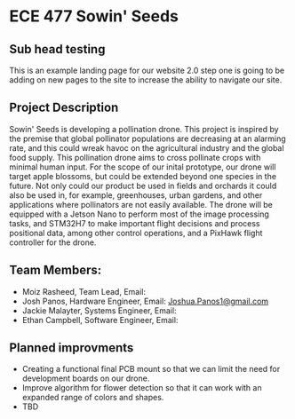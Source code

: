 # ECE 477 Sowin' Seeds

## Sub head testing

This is an example landing page for our website 2.0 step one is going to be adding on new pages to the site to increase the ability to navigate our site.

## Project Description

Sowin' Seeds is developing a pollination drone. This project is inspired by the premise that global pollinator populations are decreasing at an alarming rate, and this could wreak havoc on the agricultural industry and the global food supply. This pollination drone aims to cross pollinate crops with minimal human input. For the scope of our inital prototype, our drone will target apple blossoms, but could be extended beyond one species in the future. Not only could our product be used in fields and orchards it could also be used in, for example, greenhouses, urban gardens, and other applications where pollinators are not easily available. The drone will be equipped with a Jetson Nano to perform most of the image processing tasks, and STM32H7 to make important flight decisions and process positional data, among other control operations, and a PixHawk flight controller for the drone.

## Team Members:

  - Moiz Rasheed, Team Lead, Email: 
  - Josh Panos, Hardware Engineer, Email: Joshua.Panos1@gmail.com
  - Jackie Malayter, Systems Engineer, Email: 
  - Ethan Campbell, Software Engineer, Email:
  
  
## Planned improvments

  - Creating a functional final PCB mount so that we can limit the need for development boards on our drone.
  - Improve algorithm for flower detection so that it can work with an expanded range of colors and shapes. 
  - TBD

  

